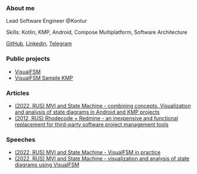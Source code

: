 ### About me
Lead Software Engineer @Kontur

Skills: Kotlin, KMP, Android, Compose Multiplatform, Software Architecture

[GitHub](https://github.com/VasilyRylov), [Linkedin](https://www.linkedin.com/in/vasilyrylov), [Telegram](https://t.me/vasilyrylov)

### Public projects
 - [VisualFSM](https://github.com/Kontur-Mobile/VisualFSM) 
 - [VisualFSM Sample KMP](https://github.com/Kontur-Mobile/VisualFSM-Sample-KMM)

### Articles
 - [(2022, RUS) MVI and State Machine - combining concepts. Visualization and analysis of state diagrams in Android and KMP projects](https://habr.com/ru/companies/skbkontur/articles/691446/)
 - [(2012, RUS) Rhodecode + Redmine - an inexpensive and functional replacement for third-party software project management tools](https://habr.com/ru/articles/140917/)

### Speeches
 - [(2022, RUS) MVI and State Machine - VisualFSM in practice](https://www.youtube.com/watch?v=gfXyieqw7Pw)
 - [(2022, RUS) MVI and State Machine - visualization and analysis of state diagrams using VisualFSM](https://www.youtube.com/watch?v=Z3k6-lVJ2WY)
